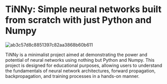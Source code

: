 # TiNNy: Simple neural networks built from scratch with just Python and Numpy

![ab3c57d8c8851397c82aa3868b60b611](https://github.com/rodmarkun/tiNNy/assets/75074498/d1f93819-5f40-4029-82d1-1bc6938f68b3)


TiNNy is a minimalist project aimed at demonstrating the power and potential of neural networks using nothing but Python and Numpy. This project is designed for educational purposes, allowing users to understand the fundamentals of neural network architectures, forward propagation, backpropagation, and training processes in a hands-on manner.
